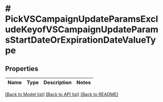 # # PickVSCampaignUpdateParamsExcludeKeyofVSCampaignUpdateParamsStartDateOrExpirationDateValueType

## Properties

Name | Type | Description | Notes
------------ | ------------- | ------------- | -------------

[[Back to Model list]](../../README.md#models) [[Back to API list]](../../README.md#endpoints) [[Back to README]](../../README.md)
